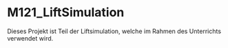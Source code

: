 # M121_LiftSimulation

Dieses Projekt ist Teil der Liftsimulation, welche im Rahmen des Unterrichts verwendet wird.